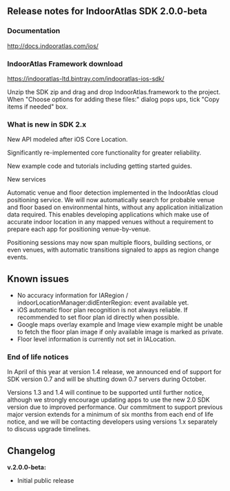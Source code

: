 ## Release notes for IndoorAtlas SDK 2.0.0-beta

### Documentation

http://docs.indooratlas.com/ios/

### IndoorAtlas Framework download

https://indooratlas-ltd.bintray.com/indooratlas-ios-sdk/

Unzip the SDK zip and drag and drop IndoorAtlas.framework to the project.
When "Choose options for adding these files:" dialog pops ups, tick "Copy items if needed" box.

### What is new in SDK 2.x

New API modeled after iOS Core Location.

Significantly re-implemented core functionality for greater reliability.

New example code and tutorials including getting started guides.

New services

Automatic venue and floor detection implemented in the IndoorAtlas cloud positioning service. We will now automatically search for probable venue and floor based on environmental hints, without any application initialization data required. This enables developing applications which make use of accurate indoor location in any mapped venues without a requirement to prepare each app for positioning venue-by-venue.

Positioning sessions may now span multiple floors, building sections, or even venues, with automatic transitions signaled to apps as region change events.

## Known issues
* No accuracy information for IARegion / indoorLocationManager:didEnterRegion: event available yet.
* iOS automatic floor plan recognition is not always reliable. If recommended to set floor plan id directly when possible.
* Google maps overlay example and Image view example might be unable to fetch the floor plan image if only available image is marked as private.
* Floor level information is currently not set in IALocation.

### End of life notices

In April of this year at version 1.4 release, we announced end of support for SDK version 0.7 and will be shutting down 0.7 servers during October.

Versions 1.3 and 1.4 will continue to be supported until further notice, although we strongly encourage updating apps to use the new 2.0 SDK version due to improved performance. Our commitment to support previous major version extends for a minimum of six months from each end of life notice, and we will be contacting developers using versions 1.x separately to discuss upgrade timelines.

## Changelog

**v.2.0.0-beta:**

* Initial public release

